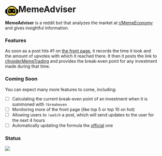 # MemeAdviser <img height=44 src=docs/logo.png align=left>
**MemeAdviser** is a reddit bot that analyzes the market at [r/MemeEconomy](https://www.reddit.com/r/MemeEconomy) and gives insightful information.

### Features
As soon as a post hits #1 on [the front page](https://www.reddit.com/r/MemeEconomy/hot), it records the time it took and the amount of upvotes with which it reached there. It then it posts the link to [r/InsiderMemeTrading](https://www.reddit.com/r/InsiderMemeTrading) and provides the break-even point for any investment made during that time.

### Coming Soon
You can expect many more features to come, including:
 - [ ] Calculating the current break-even point of an investment when it is summoned with ```!breakeven```
 - [ ] Monitoring more of the front page (like top 5 or top 10 on hot)
 - [ ] Allowing users to ```!watch``` a post, which will send updates to the user for the next 4 hours
 - [ ] Automatically updating the formula the [official](https://github.com/MemeInvestor/memeinvestor_bot/blob/master/src/formula.py) one

### Status
<img width="15%" src="https://thakkaha.dev.fast.sheridanc.on.ca/pme/meme/status/light/">

